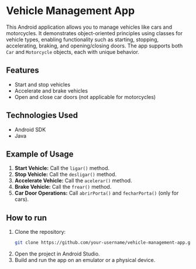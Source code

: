 # Vehicle Management App

This Android application allows you to manage vehicles like cars and motorcycles. It demonstrates object-oriented principles using classes for vehicle types, enabling functionality such as starting, stopping, accelerating, braking, and opening/closing doors. The app supports both `Car` and `Motorcycle` objects, each with unique behavior.

## Features
- Start and stop vehicles
- Accelerate and brake vehicles
- Open and close car doors (not applicable for motorcycles)

## Technologies Used
- Android SDK
- Java

## Example of Usage
1. **Start Vehicle:** Call the `ligar()` method.
2. **Stop Vehicle:** Call the `desligar()` method.
3. **Accelerate Vehicle:** Call the `acelerar()` method.
4. **Brake Vehicle:** Call the `frear()` method.
5. **Car Door Operations:** Call `abrirPorta()` and `fecharPorta()` (only for cars).

## How to run
1. Clone the repository:
   ```bash
   git clone https://github.com/your-username/vehicle-management-app.git
2. Open the project in Android Studio.
3. Build and run the app on an emulator or a physical device.
